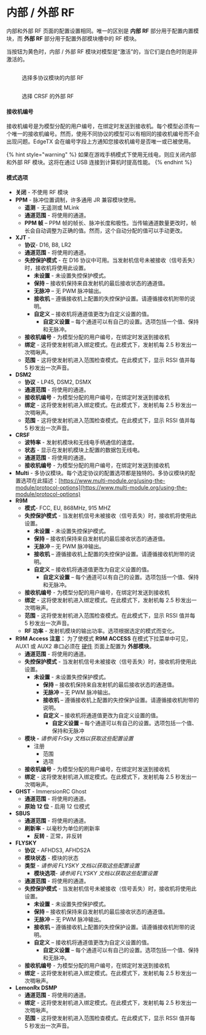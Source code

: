 # 内部 / 外部 RF

内部和外部 RF 页面的配置设置相同。唯一的区别是 **内部 RF** 部分用于配置内置模块，而 **外部 RF** 部分用于配置外部模块槽中的 RF 模块。

当按钮为黄色时，内部 / 外部 RF 模块对模型是“激活”的，当它们是白色时则是非激活的。

<div>

<figure><img src="https://edgetx-static.zkl2333.com/internalrf.png" alt=""><figcaption><p>选择多协议模块的内部 RF</p></figcaption></figure>

 

<figure><img src="https://edgetx-static.zkl2333.com/externalrf.png" alt=""><figcaption><p>选择 CRSF 的外部 RF</p></figcaption></figure>

</div>

#### 接收机编号

接收机编号是为模型分配的用户编号，在绑定时发送到接收机。每个模型必须有一个唯一的接收机编号。然而，使用不同协议的模型可以有相同的接收机编号而不会出现问题。EdgeTX 会在编号字段上方通知您接收机编号是否唯一或已被使用。

{% hint style="warning" %}
如果在游戏手柄模式下使用无线电，则应关闭内部和外部 RF 模块。这将在通过 USB 连接到计算机时提高性能。&#x20;
{% endhint %}

#### 模式选项

* **关闭** - 不使用 RF 模块
* **PPM** - 脉冲位置调制，许多通用 JR 兼容模块使用。
  * **遥测** - 无遥测或 MLink
  * **通道范围** - 将使用的通道。
  * **PPM 帧** – PPM 帧的帧长、脉冲长度和极性。当传输通道数量更改时，帧长会自动调整为正确的值。然而，这个自动分配的值可以手动更改。
* **XJT** -&#x20;
  * **协议**- D16, B8, LR2
  * **通道范围** - 将使用的通道。
  * **失控保护模式** - 在 D16 协议中可用。当发射机信号未被接收（信号丢失）时，接收机将使用此设置。
    * **未设置** - 未设置失控保护模式。&#x20;
    * **保持** – 接收机保持来自发射机的最后接收状态的通道值。
    * **无脉冲** – 无 PWM 脉冲输出。
    * **接收机** – 遵循接收机上配置的失控保护设置。请遵循接收机附带的说明。
    * **自定义** – 接收机将通道值更改为自定义设置的值。
      * **自定义设置** – 每个通道可以有自己的设置。选项包括一个值、保持和无脉冲。
  * **接收机编号** -  为模型分配的用户编号，在绑定时发送到接收机
  * **绑定** - 这将使发射机进入绑定模式。在此模式下，发射机每 2.5 秒发出一次啁啾声。
  * **范围** - 这将使发射机进入范围检查模式。在此模式下，显示 RSSI 值并每 5 秒发出一次声音。
* **DSM2**
  * **协议** - LP45, DSM2, DSMX
  * **通道范围** - 将使用的通道。
  * **接收机编号** -  为模型分配的用户编号，在绑定时发送到接收机
  * **绑定** - 这将使发射机进入绑定模式。在此模式下，发射机每 2.5 秒发出一次啁啾声。
  * **范围** - 这将使发射机进入范围检查模式。在此模式下，显示 RSSI 值并每 5 秒发出一次声音。
* **CRSF**
  * **波特率** - 发射机模块和无线电手柄通信的速度。
  * **状态** - 显示在发射机模块上配置的数据包无线电。
  * **通道范围** - 将使用的通道。
  * **接收机编号** -  为模型分配的用户编号，在绑定时发送到接收机
* **Multi** - 多协议模块。每个选定协议的配置选项都是独特的。多协议模块的配置选项在此描述：[https://www.multi-module.org/using-the-module/protocol-options](https://www.multi-module.org/using-the-module/protocol-options)
* **R9M**
  * **模式**- FCC, EU, 868MHz, 915 MHZ
  * **失控保护模式** - 当发射机信号未被接收（信号丢失）时，接收机将使用此设置。
    * **未设置** - 未设置失控保护模式。&#x20;
    * **保持** – 接收机保持来自发射机的最后接收状态的通道值。
    * **无脉冲** – 无 PWM 脉冲输出。
    * **接收机** – 遵循接收机上配置的失控保护设置。请遵循接收机附带的说明。
    * **自定义** – 接收机将通道值更改为自定义设置的值。
      * **自定义设置** – 每个通道可以有自己的设置。选项包括一个值、保持和无脉冲。
  * **接收机编号** -  为模型分配的用户编号，在绑定时发送到接收机
  * **绑定** - 这将使发射机进入绑定模式。在此模式下，发射机每 2.5 秒发出一次啁啾声。
  * **范围** - 这将使发射机进入范围检查模式。在此模式下，显示 RSSI 值并每 5 秒发出一次声音。
  * **RF 功率** - 发射机模块的输出功率。选项根据选定的模式而变化。
* **R9M Access    注意：** 为了使模式 **R9M ACCESS** 在模式下拉菜单中可见，AUX1 或 AUX2 串口必须在 [硬件](../../radio-settings/hardware.md) 页面上配置为 **外部模块**。&#x20;
  * **通道范围** - 将使用的通道。
  * **失控保护模式** - 当发射机信号未被接收（信号丢失）时，接收机将使用此设置。
    * **未设置** - 未设置失控保护模式。&#x20;
      * **保持** – 接收机保持来自发射机的最后接收状态的通道值。
      * **无脉冲** – 无 PWM 脉冲输出。
      * **接收机** – 遵循接收机上配置的失控保护设置。请遵循接收机附带的说明。
      * **自定义** – 接收机将通道值更改为自定义设置的值。
        * **自定义设置** – 每个通道可以有自己的设置。选项包括一个值、保持和无脉冲
  * **模块 -** _请参阅 FrSky 文档以获取这些配置设置_
    * 注册
      * 范围
      * 选项
  * **接收机编号** -  为模型分配的用户编号，在绑定时发送到接收机
  * **绑定** - 这将使发射机进入绑定模式。在此模式下，发射机每 2.5 秒发出一次啁啾声。
* **GHST** - ImmersionRC Ghost
  * **通道范围** - 将使用的通道。
  * **原始 12 位** - 启用 12 位模式
* **SBUS**&#x20;
  * **通道范围** - 将使用的通道。
  * **刷新率** - 以毫秒为单位的刷新率
    * **反转** - 正常，非反转
* **FLYSKY**&#x20;
  * **协议** - AFHDS3, AFHDS2A
  * **模块状态** - 模块的状态
  * **类型** - _请参阅 FLYSKY 文档以获取这些配置设置_
    * **模块选项**- _请参阅 FLYSKY 文档以获取这些配置设置_
  * **通道范围** - 将使用的通道。
  * **失控保护模式** - 当发射机信号未被接收（信号丢失）时，接收机将使用此设置。
    * **未设置** - 未设置失控保护模式。&#x20;
    * **保持** – 接收机保持来自发射机的最后接收状态的通道值。
    * **无脉冲** – 无 PWM 脉冲输出。
    * **接收机** – 遵循接收机上配置的失控保护设置。请遵循接收机附带的说明。
    * **自定义** – 接收机将通道值更改为自定义设置的值。
      * **自定义设置** – 每个通道可以有自己的设置。选项包括一个值、保持和无脉冲。
  * **接收机编号** -  为模型分配的用户编号，在绑定时发送到接收机
  * **绑定** - 这将使发射机进入绑定模式。在此模式下，发射机每 2.5 秒发出一次啁啾声。
* **LemonRx DSMP**
  * **通道范围** - 将使用的通道。
  * **绑定** - 这将使发射机进入绑定模式。在此模式下，发射机每 2.5 秒发出一次啁啾声。
  * **范围** - 这将使发射机进入范围检查模式。在此模式下，显示 RSSI 值并每 5 秒发出一次声音。